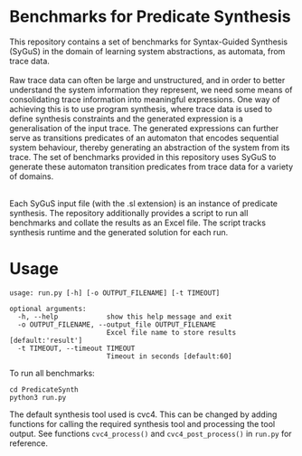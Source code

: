 # Benchmarks for Predicate Synthesis
This repository contains a set of benchmarks for Syntax-Guided Synthesis (SyGuS) in the domain of learning system abstractions, as automata, from trace data.</br></br>
Raw trace data can often be large and unstructured, and in order to better understand the system information they represent, we need some means of consolidating trace information into meaningful expressions. One way of achieving this is to use program synthesis, where trace data is used to define synthesis constraints and the generated expression is a generalisation of the input trace. The generated expressions can further serve as transitions predicates of an automaton that encodes sequential system behaviour, thereby generating an abstraction of the system from its trace. The set of benchmarks provided in this repository uses SyGuS to generate these automaton transition predicates from trace data for a variety of domains.</br></br>

Each SyGuS input file (with the .sl extension) is an instance of predicate synthesis. The repository additionally provides a script to run all benchmarks and collate the results as an Excel file. The script tracks synthesis runtime and the generated solution for each run.

# Usage
~~~
usage: run.py [-h] [-o OUTPUT_FILENAME] [-t TIMEOUT]

optional arguments:
  -h, --help            show this help message and exit
  -o OUTPUT_FILENAME, --output_file OUTPUT_FILENAME
                        Excel file name to store results [default:'result']
  -t TIMEOUT, --timeout TIMEOUT
                        Timeout in seconds [default:60]
~~~
To run all benchmarks:
~~~
cd PredicateSynth
python3 run.py
~~~
The default synthesis tool used is cvc4. This can be changed by adding functions for calling the required
synthesis tool and processing the tool output. See functions `cvc4_process()` and `cvc4_post_process()` in `run.py` for reference.</br>
